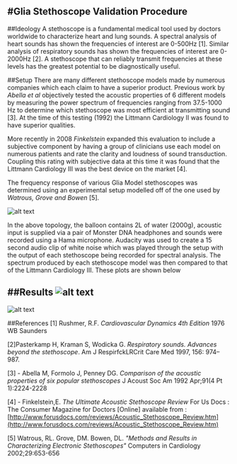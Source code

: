 #Glia Stethoscope Validation Procedure
---
##Ideology
A stethoscope is a fundamental medical tool used by doctors worldwide to characterize heart and lung sounds. A spectral analysis of heart sounds has shown the frequencies of interest are 0-500Hz [1]. Similar analysis of respiratory sounds has shown the frequencies of interest are 0-2000Hz [2]. A stethoscope that can reliably transmit frequencies at these levels has the greatest potential to be diagnostically useful.

##Setup
There are many different stethoscope models made by numerous companies which each claim to have a superior product. Previous work by *Abella et al* objectively tested the acoustic properties of 6 different models by measuring the power spectrum of frequencies ranging from 37.5-1000 Hz to determine which stethoscope was most efficient at transmitting sound [3]. At the time of this testing (1992) the Littmann Cardiology II was found to have superior qualities.

More recently in 2008 *Finkelstein* expanded this evaluation to include a subjective component by having a group of clinicians use each model on numerous patients and rate the clarity and loudness of sound transduction. Coupling this rating with subjective data at this time it was found that the Littmann Cardiology III was the best device on the market [4].

The frequency response of various Glia Model stethoscopes was determined using an experimental setup modelled off of the one used by *Watrous, Grove and Bowen* [5]. 

![alt text](https://github.com/GliaX/Stethoscope/blob/master/Testing/2015-03-31/ModelSetup.PNG "Approximate Test Setup")

In the above topology, the balloon contains 2L of water (2000g), acoustic input is supplied via a pair of Monster DNA headphones and sounds were recorded using a Hama microphone. Audacity was used to create a 15 second audio clip of white noise which was played through the setup with the output of each stethoscope being recorded for spectral analysis. The spectrum produced by each stethoscope model was then compared to that of the Littmann Cardiology III. These plots are shown below     

##Results
![alt text](https://github.com/GliaX/Stethoscope/blob/master/Testing/2015-03-31/AllStethComp.png "All Stethoscope Heads")
---
![alt text](https://github.com/GliaX/Stethoscope/blob/master/Testing/2015-03-31/Litt3vsGlia2.png "Glia 2 Vs. Littmann Cardiology III")

##References 
[1] Rushmer, R.F. *Cardiovascular Dynamics 4th Edition* 1976 WB Saunders

[2]Pasterkamp H, Kraman S, Wodicka G. *Respiratory sounds. Advances beyond the stethoscope*. Am J RespirfckLRCrit Care Med 1997, 156: 974–987. 

[3] - Abella M, Formolo J, Penney DG. *Comparison of the acoustic properties of six popular stethoscopes* J Acoust Soc Am 1992 Apr;91(4 Pt 1):2224-2228

[4] - Finkelstein,E. *The Ultimate Acoustic Stethoscope Review* For Us Docs : The Consumer Magazine for Doctors [Online] available from : 
[http://www.forusdocs.com/reviews/Acoustic_Stethoscope_Review.htm](http://www.forusdocs.com/reviews/Acoustic_Stethoscope_Review.htm)
                           
[5] Watrous, RL. Grove, DM. Bowen, DL. *"Methods and Results in Characterizing Electronic Stethoscopes"* Computers in Cardiology 2002;29:653-656                                                                                                                

